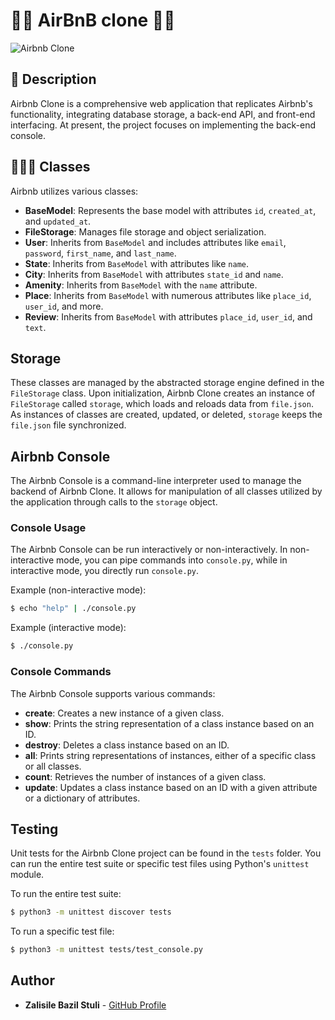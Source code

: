 # 😶‍🌫️ AirBnB clone 😶‍🌫️

![Airbnb Clone](https://user-images.githubusercontent.com/69850751/175876062-f252cc1b-bd44-46b3-9ddb-a7692b2eede4.png)

## 🫠 Description

Airbnb Clone is a comprehensive web application that replicates Airbnb's functionality, integrating database storage, a back-end API, and front-end interfacing. At present, the project focuses on implementing the back-end console.

## 🧑🏿‍💻 Classes

Airbnb utilizes various classes:

- **BaseModel**: Represents the base model with attributes `id`, `created_at`, and `updated_at`.
- **FileStorage**: Manages file storage and object serialization.
- **User**: Inherits from `BaseModel` and includes attributes like `email`, `password`, `first_name`, and `last_name`.
- **State**: Inherits from `BaseModel` with attributes like `name`.
- **City**: Inherits from `BaseModel` with attributes `state_id` and `name`.
- **Amenity**: Inherits from `BaseModel` with the `name` attribute.
- **Place**: Inherits from `BaseModel` with numerous attributes like `place_id`, `user_id`, and more.
- **Review**: Inherits from `BaseModel` with attributes `place_id`, `user_id`, and `text`.

## Storage

These classes are managed by the abstracted storage engine defined in the `FileStorage` class. Upon initialization, Airbnb Clone creates an instance of `FileStorage` called `storage`, which loads and reloads data from `file.json`. As instances of classes are created, updated, or deleted, `storage` keeps the `file.json` file synchronized.

## Airbnb Console

The Airbnb Console is a command-line interpreter used to manage the backend of Airbnb Clone. It allows for manipulation of all classes utilized by the application through calls to the `storage` object.

### Console Usage

The Airbnb Console can be run interactively or non-interactively. In non-interactive mode, you can pipe commands into `console.py`, while in interactive mode, you directly run `console.py`.

Example (non-interactive mode):

```bash
$ echo "help" | ./console.py
```

Example (interactive mode):

```bash
$ ./console.py
```

### Console Commands

The Airbnb Console supports various commands:

- **create**: Creates a new instance of a given class.
- **show**: Prints the string representation of a class instance based on an ID.
- **destroy**: Deletes a class instance based on an ID.
- **all**: Prints string representations of instances, either of a specific class or all classes.
- **count**: Retrieves the number of instances of a given class.
- **update**: Updates a class instance based on an ID with a given attribute or a dictionary of attributes.

## Testing

Unit tests for the Airbnb Clone project can be found in the `tests` folder. You can run the entire test suite or specific test files using Python's `unittest` module.

To run the entire test suite:

```bash
$ python3 -m unittest discover tests
```

To run a specific test file:

```bash
$ python3 -m unittest tests/test_console.py
```

## Author

- **Zalisile Bazil Stuli** - [GitHub Profile](https://github.com/bazileros)
  
  
